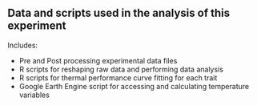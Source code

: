 ## Data and scripts used in the analysis of this experiment ##

Includes:

- Pre and Post processing experimental data files
- R scripts for reshaping raw data and performing data analysis
- R scripts for thermal performance curve fitting for each trait
- Google Earth Engine script for accessing and calculating temperature variables
